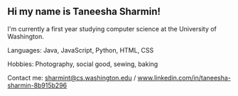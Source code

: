 ## Hi my name is Taneesha Sharmin!

I'm currently a first year studying computer science at the University of Washington.

Languages: Java, JavaScript, Python, HTML, CSS

Hobbies: Photography, social good, sewing, baking

Contact me: sharmint@cs.washington.edu / www.linkedin.com/in/taneesha-sharmin-8b915b296



<!--
**taneesha-sharmin/taneesha-sharmin** is a ✨ _special_ ✨ repository because its `README.md` (this file) appears on your GitHub profile.

Here are some ideas to get you started:

- 🔭 I’m currently working on ...
- 🌱 I’m currently learning ...
- 👯 I’m looking to collaborate on ...
- 🤔 I’m looking for help with ...
- 💬 Ask me about ...
- 📫 How to reach me: ...
- 😄 Pronouns: ...
- ⚡ Fun fact: ...
-->
